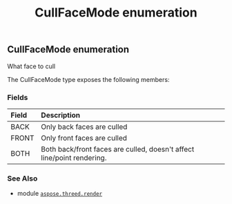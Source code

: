 ﻿---
title: CullFaceMode enumeration
second_title: Aspose.3D for Python via .NET API References
description: 
type: docs
weight: 470
url: /python-net/aspose.threed.render/cullfacemode/
is_root: false
---

## CullFaceMode enumeration

What face to cull



The CullFaceMode type exposes the following members:

### Fields
| Field | Description |
| :- | :- |
| BACK | Only back faces are culled |
| FRONT | Only front faces are culled |
| BOTH | Both back/front faces are culled, doesn't affect line/point rendering. |



### See Also
* module [`aspose.threed.render`](..)
